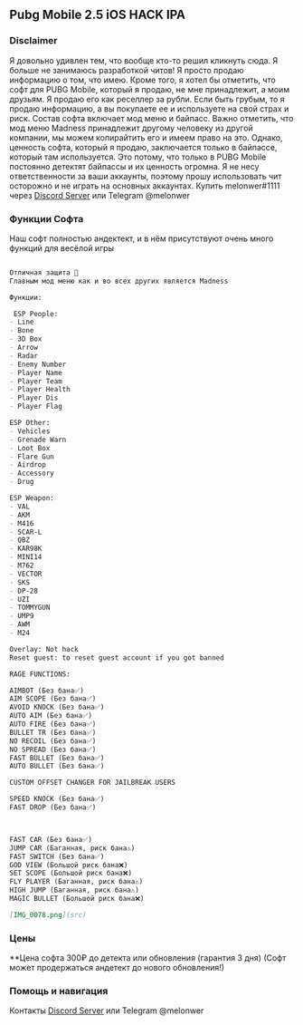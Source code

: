 ## Pubg Mobile 2.5 iOS HACK IPA

### Disclaimer
Я довольно удивлен тем, что вообще кто-то решил кликнуть сюда. Я больше не занимаюсь разработкой читов! Я просто продаю информацию о том, что имею. Кроме того, я хотел бы отметить, что софт для PUBG Mobile, который я продаю, не мне принадлежит, а моим друзьям. Я продаю его как реселлер за рубли. Если быть грубым, то я продаю информацию, а вы покупаете ее и используете на свой страх и риск. Состав софта включает мод меню и байпасс. Важно отметить, что мод меню Madness принадлежит другому человеку из другой компании, мы можем копирайтить его и имеем право на это. Однако, ценность софта, который я продаю, заключается только в байпассе, который там используется. Это потому, что только в PUBG Mobile постоянно детектят байпассы и их ценность огромна. Я не несу ответственности за ваши аккаунты, поэтому прошу использовать чит осторожно и не играть на основных аккаунтах. Купить melonwer#1111 через [Discord Server](https://discord.gg/CUJNvkWdsP) или Telegram @melonwer




### Функции Софта

Наш софт полностью андектект, и в нём присутствуют очень много функций для весёлой игры

```markdown

Отличная защита  
Главным мод меню как и во всех других является Madness

Функции: 

 ESP People:
- Line
- Bone
- 3D Box
- Arrow
- Radar
- Enemy Number
- Player Name
- Player Team
- Player Health
- Player Dis
- Player Flag

ESP Other:
- Vehicles
- Grenade Warn
- Loot Box
- Flare Gun
- Airdrop
- Accessory
- Drug

ESP Weapon:
- VAL
- AKM
- M416
- SCAR-L
- QBZ
- KAR98K
- MINI14
- M762
- VECTOR
- SKS
- DP-28
- UZI
- TOMMYGUN
- UMP9
- AWM
- M24

Overlay: Not hack
Reset guest: to reset guest account if you got banned

RAGE FUNCTIONS:

AIMBOT (Без бана✅)
AIM SCOPE (Без бана✅)
AVOID KNOCK (Без бана✅)
AUTO AIM (Без бана✅)
AUTO FIRE (Без бана✅)
BULLET TR (Без бана✅)
NO RECOIL (Без бана✅)
NO SPREAD (Без бана✅)
FAST BULLET (Без бана✅)
AUTO BULLET (Без бана✅)

CUSTOM OFFSET CHANGER FOR JAILBREAK USERS

SPEED KNOCK (Без бана✅)
FAST DROP (Без бана✅)



FAST CAR (Без бана✅)
JUMP CAR (Баганная, риск бана⚠️)
FAST SWITCH (Без бана✅)
GOD VIEW (Большой риск бана❌)
SET SCOPE (Большой риск бана❌)
FLY PLAYER (Баганная, риск бана⚠️)
HIGH JUMP (Баганная, риск бана⚠️)
MAGIC BULLET (Большой риск бана❌)

[IMG_0078.png](src)
```

### Цены

**Цена софта 300₽ до детекта или обновления (гарантия 3 дня) (Софт может продержаться андетект до нового обновления!)


### Помощь и навигация

 Контакты [Discord Server](https://discord.gg/CUJNvkWdsP) или Telegram @melonwer
